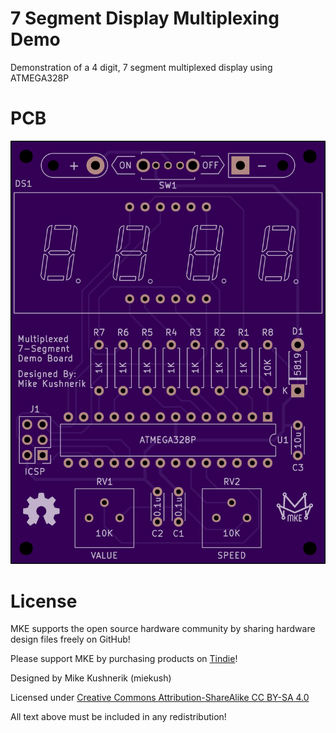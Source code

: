 # 7 Segment Display Multiplexing Demo
Demonstration of a 4 digit, 7 segment multiplexed display using ATMEGA328P

# PCB
![Board Image](https://github.com/miekush/7-segment-mux-demo/blob/main/pcb.png)

# License

MKE supports the open source hardware community by sharing hardware design files freely on GitHub!

Please support MKE by purchasing products on [Tindie](https://www.tindie.com/stores/mkengineering/)!

Designed by Mike Kushnerik (miekush)

Licensed under [Creative Commons Attribution-ShareAlike CC BY-SA 4.0](http://creativecommons.org/licenses/by-sa/4.0/)

All text above must be included in any redistribution!